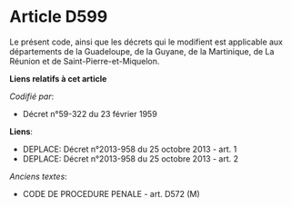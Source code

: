 # Article D599

Le présent code, ainsi que les décrets qui le modifient est applicable aux départements de la Guadeloupe, de la Guyane, de la
Martinique, de La Réunion et de Saint-Pierre-et-Miquelon.

**Liens relatifs à cet article**

_Codifié par_:

  - Décret n°59-322 du 23 février 1959

**Liens**:

  - DEPLACE: Décret n°2013-958 du 25 octobre 2013 - art. 1
  - DEPLACE: Décret n°2013-958 du 25 octobre 2013 - art. 2

_Anciens textes_:

  - CODE DE PROCEDURE PENALE - art. D572 (M)
